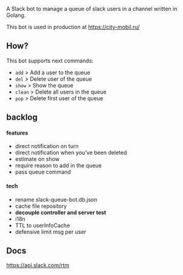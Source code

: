 A Slack bot to manage a queue of slack users in a channel written in Golang.

This bot is used in production at https://city-mobil.ru/

## How?

This bot supports next commands:

* `add`   >   Add a user to the queue
* `del`   >   Delete user of the queue
* `show`  >   Show the queue 
* `clean` >   Delete all users in the queue 
* `pop`  >   Delete first user of the queue

## backlog
#### features
* direct notification on turn
* direct notification when you've been deleted
* estimate on show
* require reason to add in the queue
* pass queue command
#### tech
* rename slack-queue-bot.db.json
* cache file repository
* **decouple controller and server test**
* i18n
* TTL to userInfoCache
* defensive limit msg per user


## Docs
https://api.slack.com/rtm
